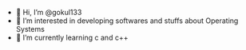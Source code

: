 - 👋 Hi, I’m @gokul133
- 👀 I’m interested in developing softwares and stuffs about Operating Systems
- 🌱 I’m currently learning c and c++
